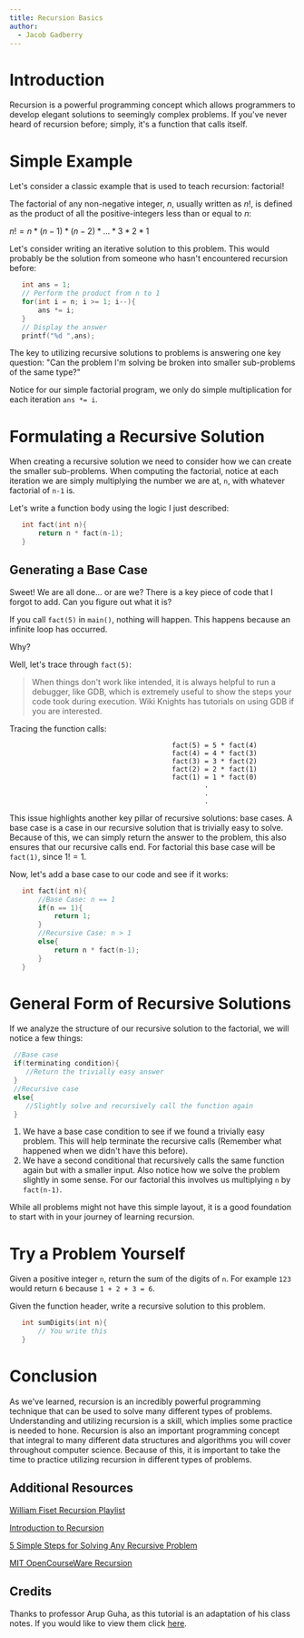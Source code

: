 ```yaml
---
title: Recursion Basics
author:
  - Jacob Gadberry
---
```


# Introduction

Recursion is a powerful programming concept which allows programmers to develop elegant solutions to seemingly complex problems. If you've never heard of recursion before; simply, it's a function that calls itself.

# Simple Example

Let's consider a classic example that is used to teach recursion: factorial!

The factorial of any non-negative integer, $n$, usually written as $n!$, is defined as the product of all the positive-integers less than or equal to $n$:

$n! = n * (n-1) * (n-2) * ... * 3 * 2 * 1$

Let's consider writing an iterative solution to this problem. This would probably be the solution from someone who hasn't encountered recursion before:

```c
   int ans = 1;
   // Perform the product from n to 1
   for(int i = n; i >= 1; i--){
       ans *= i;
   }
   // Display the answer
   printf("%d ",ans);
```

The key to utilizing recursive solutions to problems is answering one key question: "Can the problem I'm solving be broken into smaller sub-problems of the same type?"

Notice for our simple factorial program, we only do simple multiplication for each iteration `ans *= i`.

# Formulating a Recursive Solution

When creating a recursive solution we need to consider how we can create the smaller sub-problems. When computing the factorial, notice at each iteration we are simply multiplying the number we are at, `n`, with whatever factorial of `n-1` is.

Let's write a function body using the logic I just described:

```c
   int fact(int n){
       return n * fact(n-1);
   }
```

## Generating a Base Case

Sweet! We are all done... or are we? There is a key piece of code that I forgot to add. Can you figure out what it is?

If you call `fact(5)` in `main()`, nothing will happen. This happens because an infinite loop has occurred.

Why?

Well, let's trace through `fact(5)`:

> When things don't work like intended, it is always helpful to run a debugger, like GDB, which is extremely useful to show the steps your code took during execution. Wiki Knights has tutorials on using GDB if you are interested.

Tracing the function calls:

```text
                                        fact(5) = 5 * fact(4)
                                        fact(4) = 4 * fact(3)
                                        fact(3) = 3 * fact(2)
                                        fact(2) = 2 * fact(1)
                                        fact(1) = 1 * fact(0)
                                                .
                                                .
                                                .
```

This issue highlights another key pillar of recursive solutions: base cases. A base case is a case in our recursive solution that is trivially easy to solve. Because of this, we can simply return the answer to the problem, this also ensures that our recursive calls end. For factorial this base case will be `fact(1)`, since $1! = 1$.

Now, let's add a base case to our code and see if it works:

```c
   int fact(int n){
       //Base Case: n == 1
       if(n == 1){
           return 1;
       }
       //Recursive Case: n > 1
       else{
           return n * fact(n-1);
       }
   }
```

# General Form of Recursive Solutions

If we analyze the structure of our recursive solution to the factorial, we will notice a few things:

```c
 //Base case
 if(terminating condition){
    //Return the trivially easy answer
 }
 //Recursive case
 else{
    //Slightly solve and recursively call the function again
 }

```

1. We have a base case condition to see if we found a trivially easy problem. This will help terminate the recursive calls (Remember what happened when we didn't have this before).
2. We have a second conditional that recursively calls the same function again but with a smaller input. Also notice how we solve the problem slightly in some sense. For our factorial this involves us multiplying `n` by `fact(n-1)`.

While all problems might not have this simple layout, it is a good foundation to start with in your journey of learning recursion.

# Try a Problem Yourself

Given a positive integer `n`, return the sum of the digits of `n`. For example `123` would return `6` because `1 + 2 + 3 = 6`.

Given the function header, write a recursive solution to this problem.

```c
   int sumDigits(int n){
       // You write this
   }
```

# Conclusion

As we've learned, recursion is an incredibly powerful programming technique that can be used to solve many different types of problems. Understanding and utilizing recursion is a skill, which implies some practice is needed to hone. Recursion is also an important programming concept that integral to many different data structures and algorithms you will cover throughout computer science. Because of this, it is important to take the time to practice utilizing recursion in different types of problems.

## Additional Resources

[William Fiset Recursion Playlist](https://youtube.com/playlist?list=PLDV1Zeh2NRsCmu1lb9grUcljeYJtmgmYc)

[Introduction to Recursion](https://www.geeksforgeeks.org/introduction-to-recursion-data-structure-and-algorithm-tutorials/)

[5 Simple Steps for Solving Any Recursive Problem](https://www.youtube.com/watch?v=ngCos392W4w)

[MIT OpenCourseWare Recursion](https://ocw.mit.edu/ans7870/6/6.005/s16/classes/10-recursion/)

## Credits

Thanks to professor Arup Guha, as this tutorial is an adaptation of his class notes. If you would like to view them click [here](https://www.cs.ucf.edu/~dmarino/ucf/transparency/cop3502/lec/RecursionIntro.pdf).

